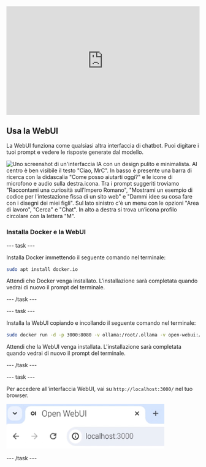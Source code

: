 <html>
  <div style="position: relative; overflow: hidden; padding-top: 56.25%;">
    <iframe style="position: absolute; top: 0; left: 0; right: 0; width: 100%; height: 100%; border: none;" src="https://www.youtube.com/embed/xx0VQ0RJc8A?rel=0&cc_load_policy=1" allowfullscreen allow="accelerometer; autoplay; clipboard-write; encrypted-media; gyroscope; picture-in-picture; web-share">
    </iframe>
  </div>
</html>

## Usa la WebUI

La WebUI funziona come qualsiasi altra interfaccia di chatbot. Puoi digitare i tuoi prompt e vedere le risposte generate dal modello.

![Uno screenshot di un'interfaccia IA con un design pulito e minimalista. Al centro è ben visibile il testo "Ciao, MrC". In basso è presente una barra di ricerca con la didascalia "Come posso aiutarti oggi?" e le icone di microfono e audio sulla destra.icona. Tra i prompt suggeriti troviamo "Raccontami una curiosità sull’Impero Romano", "Mostrami un esempio di codice per l'intestazione fissa di un sito web" e "Dammi idee su cosa fare con i disegni dei miei figli". Sul lato sinistro c'è un menu con le opzioni "Area di lavoro", "Cerca" e "Chat". In alto a destra si trova un’icona profilo circolare con la lettera "M".](images/webUI.png)

### Installa Docker e la WebUI

--- task ---

Installa Docker immettendo il seguente comando nel terminale:

```bash
sudo apt install docker.io
```

Attendi che Docker venga installato. L'installazione sarà completata quando vedrai di nuovo il prompt del terminale.

--- /task ---

--- task ---

Installa la WebUI copiando e incollando il seguente comando nel terminale:

```bash
sudo docker run -d -p 3000:8080 -v ollama:/root/.ollama -v open-webui:/app/backend/data --name open-webui --restart always ghcr.io/open-webui/open-webui:ollama
```

Attendi che la WebUI venga installata. L'installazione sarà completata quando vedrai di nuovo il prompt del terminale.

--- /task ---

--- task ---

Per accedere all'interfaccia WebUI, vai su `http://localhost:3000/` nel tuo browser.

![Una scheda del browser intitolata "Apri WebUI" mostra l'URL "localhost:3000" nella barra degli indirizzi.](images/localhostURL.png)

--- /task ---
